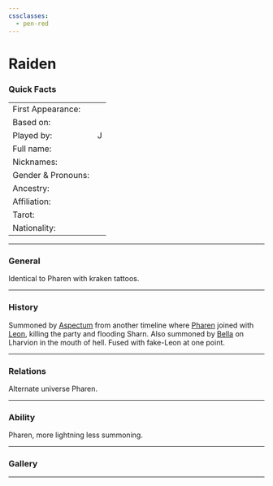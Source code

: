 ```yaml
---
cssclasses:
  - pen-red
---
```

# Raiden
### Quick Facts

|                    |     |
| ------------------ | --- |
| First Appearance:  |     |
| Based on:          |     |
| Played by:         | J   |
| Full name:         |     |
| Nicknames:         |     |
| Gender & Pronouns: |     |
| Ancestry:          |     |
| Affiliation:       |     |
| Tarot:             |     |
| Nationality:       |     |
***
### General
Identical to Pharen with kraken tattoos.

***
### History
Summoned by [Aspectum](Aspectum.md) from another timeline where [Pharen](-Player/Pharen.md) joined with 
[Leon](Leon.md), killing the party and flooding Sharn. Also summoned by 
[Bella](Bella.md) on Lharvion in the mouth of hell.
Fused with fake-Leon at one point.

***
### Relations
Alternate universe Pharen.

***
### Ability
Pharen, more lightning less summoning.

***
### Gallery

***
